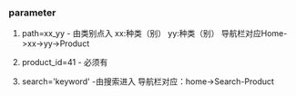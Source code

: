 ### parameter
1. path=xx_yy  - 由类别点入
    xx:种类（别）
    yy:种类（别）
   导航栏对应Home->xx->yy->Product

2. product_id=41 - 必须有

3. search='keyword' -由搜索进入
   导航栏对应：home->Search-Product

